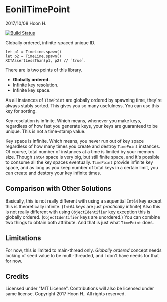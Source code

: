 EonilTimePoint
============
2017/10/08
Hoon H.

[![Build Status](https://travis-ci.org/eonil/timepoint.swift.svg?branch=master)](https://travis-ci.org/eonil/timepoint.swift)

Globally ordered, infinite-spaced unique ID.

    let p1 = TimeLine.spawn()
    let p2 = TimeLine.spawn()
    XCTAssertLessThan(p1, p2) // `true`.

There are is two points of this library.

- **Globally ordered.**
- Infinite key resolution.
- Infinite key space.

As all instances of `TimePoint` are globally ordered by spawning time, they're always
stably sorted. This gives you so many usefulness. You can use this key for sorting.

Key resolution is infinite. Which means, whenever you make keys, regardless of how fast
you generate keys, your keys are guaranteed to be unique. This is not a time-stamp value.

Key space is infinite. Which means, you never run out of key space regardless of how many
times you create and destroy `TimePoint` instances. Of course, total number of instances
at a time is limited by your memory size. Though `Int64` space is very big, but still finite
space, and it's possible to consume all the key spaces eventually. `TimePoint` provide
infinite key space, and as long as you keep number of total keys in a certain limit,
you can create and destory your key infinite times.

Comparison with Other Solutions
---------------------------------------
Basically, this is not really different with using a sequential `Int64` key except this is
theoretically infinite. (`Int64` keys are just *practically* infinite)
Also this is not really different with using `ObjectIdentifier` key exception this is
globally ordered. (`ObjectIdentifier` keys are unordered.)
You can combine two things to obtain both attribute. And that is just what `TimePoint`
does.

Limitations
--------------
For now, this is limited to main-thread only.
*Globally ordered* concept needs locking of seed value to be multi-threaded, and I don't
have needs for that for now.

Credits
----------
Licensed under "MIT License".
Contributions will also be licensed under same license.
Copyright 2017 Hoon H.. All rights reserved.
